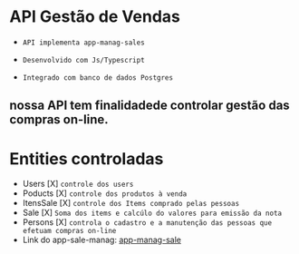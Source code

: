 # API Gestão de Vendas

- `API implementa app-manag-sales`

- `Desenvolvido com Js/Typescript`

- `Integrado com banco de dados Postgres`

## nossa API tem finalidadede controlar gestão das compras on-line.

# Entities controladas
- Users [X] `controle dos users`
- Poducts [X] `controle dos produtos à venda`
- ItensSale [X] `controle dos Items comprado pelas pessoas`
- Sale [X] `Soma dos items e calcúlo do valores para emissão da nota`
- Persons [X] `controla o cadastro e a manutenção das pessoas que efetuam compras on-line`
- Link do app-sale-manag: [app-manag-sale](https://github.com/Ademir2021/app-manag-sales-js)